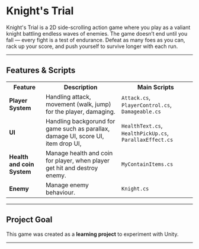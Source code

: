 # Knight's Trial

Knight's Trial is a 2D side-scrolling action game where you play as a valiant knight battling endless waves of enemies. The game doesn’t end until you fall — every fight is a test of endurance. Defeat as many foes as you can, rack up your score, and push yourself to survive longer with each run.


---

## Features & Scripts 

<table>
  <tr>
    <th>Feature</th>
    <th>Description</th>
    <th>Main Scripts</th>
  </tr>
  <tr>
    <td><b>Player System</b></td>
    <td>Handling attack, movement (walk, jump) for the player, damaging.</td>
    <td><code>Attack.cs</code>, <code>PlayerControl.cs</code>, <code>Damageable.cs</code></td>
  </tr>
  <tr>
    <td><b>UI</b></td>
    <td>Handling backgorund for game such as parallax, damage UI, score UI, item drop UI, </td>
    <td><code>HealthText.cs</code>, <code>HealthPickUp.cs</code>, <code>ParallaxEffect.cs</code></td>
  </tr>
  <tr>
    <td><b>Health and coin System</b></td>
    <td>Manage health and coin for player, when player get hit and destroy enemy.</td>
    <td><code>MyContainItems.cs</code></td>
  </tr>
  <tr>
    <td><b>Enemy</b></td>
    <td>Manage enemy behaviour.</td>
    <td><code>Knight.cs</code></td>
  </tr>
</table>

---


## Project Goal

This game was created as a **learning project** to experiment with Unity.

---
